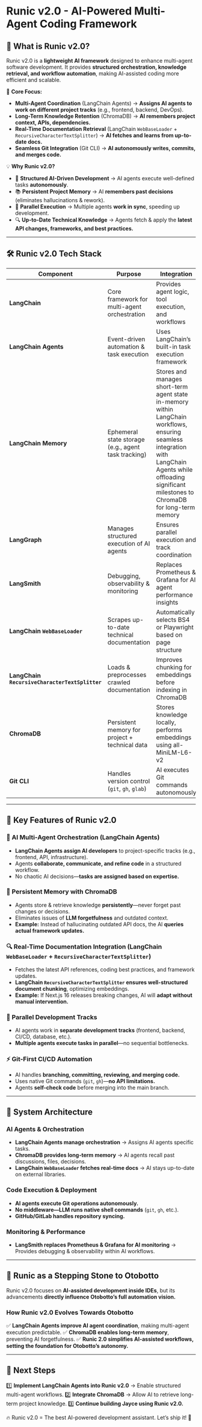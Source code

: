 # Runic v2.0 - AI-Powered Multi-Agent Coding Framework

## **📌 What is Runic v2.0?**

Runic v2.0 is a **lightweight AI framework** designed to enhance multi-agent software development. It provides **structured orchestration, knowledge retrieval, and workflow automation**, making AI-assisted coding more efficient and scalable.

🚀 **Core Focus:**
- **Multi-Agent Coordination** (LangChain Agents) → **Assigns AI agents to work on different project tracks** (e.g., frontend, backend, DevOps).
- **Long-Term Knowledge Retention** (ChromaDB) → **AI remembers project context, APIs, dependencies.**
- **Real-Time Documentation Retrieval** (LangChain `WebBaseLoader` + `RecursiveCharacterTextSplitter`) → **AI fetches and learns from up-to-date docs.**
- **Seamless Git Integration** (Git CLI) → **AI autonomously writes, commits, and merges code.**

💡 **Why Runic v2.0?**
- 📂 **Structured AI-Driven Development** → AI agents execute well-defined tasks **autonomously**.
- 📚 **Persistent Project Memory** → AI **remembers past decisions** (eliminates hallucinations & rework).
- 🔄 **Parallel Execution** → Multiple agents **work in sync**, speeding up development.
- 🔍 **Up-to-Date Technical Knowledge** → Agents fetch & apply the **latest API changes, frameworks, and best practices.**

---

## **🛠️ Runic v2.0 Tech Stack**

| **Component**      | **Purpose**                                      | **Integration** |
|--------------------|-------------------------------------------------|----------------|
| **LangChain**     | Core framework for multi-agent orchestration | Provides agent logic, tool execution, and workflows |
| **LangChain Agents** | Event-driven automation & task execution | Uses LangChain’s built-in task execution framework |
| **LangChain Memory** | Ephemeral state storage (e.g., agent task tracking) | Stores and manages short-term agent state in-memory within LangChain workflows, ensuring seamless integration with LangChain Agents while offloading significant milestones to ChromaDB for long-term memory |
| **LangGraph**     | Manages structured execution of AI agents | Ensures parallel execution and track coordination |
| **LangSmith**     | Debugging, observability & monitoring | Replaces Prometheus & Grafana for AI agent performance insights |
| **LangChain `WebBaseLoader`** | Scrapes up-to-date technical documentation | Automatically selects BS4 or Playwright based on page structure |
| **LangChain `RecursiveCharacterTextSplitter`** | Loads & preprocesses crawled documentation | Improves chunking for embeddings before indexing in ChromaDB |
| **ChromaDB**      | Persistent memory for project + technical data | Stores knowledge locally, performs embeddings using all-MiniLM-L6-v2 |
| **Git CLI**       | Handles version control (`git`, `gh`, `glab`)   | AI executes Git commands autonomously |

---

## **🚀 Key Features of Runic v2.0**

### **🧠 AI Multi-Agent Orchestration (LangChain Agents)**
- **LangChain Agents assign AI developers** to project-specific tracks (e.g., frontend, API, infrastructure).
- Agents **collaborate, communicate, and refine code** in a structured workflow.
- No chaotic AI decisions—**tasks are assigned based on expertise.**

### **📖 Persistent Memory with ChromaDB**
- Agents store & retrieve knowledge **persistently**—never forget past changes or decisions.
- Eliminates issues of **LLM forgetfulness** and outdated context.
- **Example:** Instead of hallucinating outdated API docs, the AI **queries actual framework updates.**

### **🔍 Real-Time Documentation Integration (LangChain `WebBaseLoader` + `RecursiveCharacterTextSplitter`)**
- Fetches the latest API references, coding best practices, and framework updates.
- **LangChain `RecursiveCharacterTextSplitter` ensures well-structured document chunking**, optimizing embeddings.
- **Example:** If Next.js 16 releases breaking changes, AI will **adapt without manual intervention.**

### **📂 Parallel Development Tracks**
- AI agents work in **separate development tracks** (frontend, backend, CI/CD, database, etc.).
- **Multiple agents execute tasks in parallel**—no sequential bottlenecks.

### **⚡ Git-First CI/CD Automation**
- AI handles **branching, committing, reviewing, and merging code.**
- Uses native Git commands (`git`, `gh`)—**no API limitations.**
- Agents **self-check code** before merging into the main branch.

---

## **📡 System Architecture**

### **AI Agents & Orchestration**
- **LangChain Agents manage orchestration** → Assigns AI agents specific tasks.
- **ChromaDB provides long-term memory** → AI agents recall past discussions, files, decisions.
- **LangChain `WebBaseLoader` fetches real-time docs** → AI stays up-to-date on external libraries.

### **Code Execution & Deployment**
- **AI agents execute Git operations autonomously.**
- **No middleware—LLM runs native shell commands** (`git`, `gh`, etc.).
- **GitHub/GitLab handles repository syncing.**

### **Monitoring & Performance**
- **LangSmith replaces Prometheus & Grafana for AI monitoring** → Provides debugging & observability within AI workflows.

---

## **🔬 Runic as a Stepping Stone to Otobotto**

Runic v2.0 focuses on **AI-assisted development inside IDEs**, but its advancements **directly influence Otobotto’s full automation vision.**

### **How Runic v2.0 Evolves Towards Otobotto**
✅ **LangChain Agents improve AI agent coordination**, making multi-agent execution predictable.
✅ **ChromaDB enables long-term memory**, preventing AI forgetfulness.
✅ **Runic 2.0 simplifies AI-assisted workflows, setting the foundation for Otobotto’s autonomy.**

---

## **🚀 Next Steps**

1️⃣ **Implement LangChain Agents into Runic v2.0** → Enable structured multi-agent workflows.
2️⃣ **Integrate ChromaDB** → Allow AI to retrieve long-term project knowledge.
3️⃣ **Continue building Jayce using Runic v2.0.**

🔥 Runic v2.0 = The best AI-powered development assistant. Let’s ship it! 🚀
